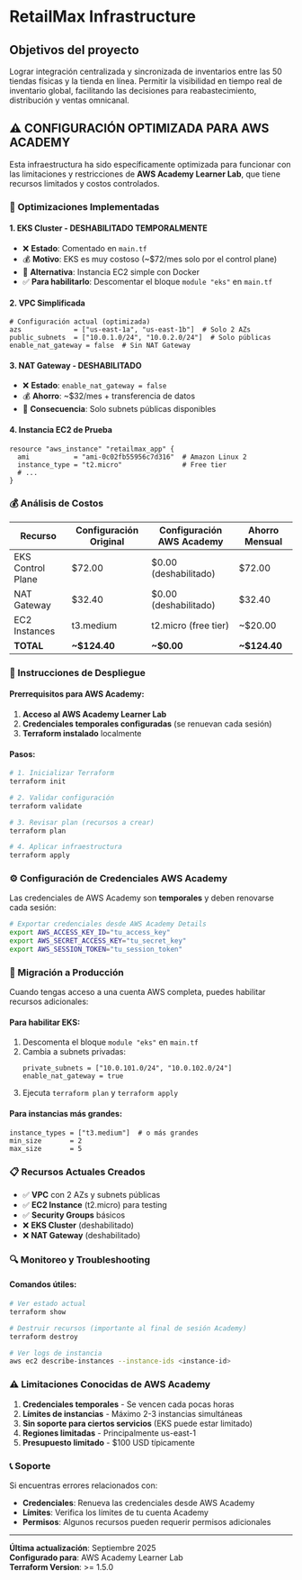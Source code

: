 # RetailMax Infrastructure

## Objetivos del proyecto
Lograr integración centralizada y sincronizada de inventarios entre las 50 tiendas físicas y la tienda en línea.
Permitir la visibilidad en tiempo real de inventario global, facilitando las decisiones para reabastecimiento, distribución y ventas omnicanal.

## ⚠️ CONFIGURACIÓN OPTIMIZADA PARA AWS ACADEMY

Esta infraestructura ha sido específicamente optimizada para funcionar con las limitaciones y restricciones de **AWS Academy Learner Lab**, que tiene recursos limitados y costos controlados.

### 🔧 Optimizaciones Implementadas

#### 1. **EKS Cluster - DESHABILITADO TEMPORALMENTE**
- ❌ **Estado**: Comentado en `main.tf`
- 💰 **Motivo**: EKS es muy costoso (~$72/mes solo por el control plane)
- 🔄 **Alternativa**: Instancia EC2 simple con Docker
- ✅ **Para habilitarlo**: Descomentar el bloque `module "eks"` en `main.tf`

#### 2. **VPC Simplificada**
```hcl
# Configuración actual (optimizada)
azs             = ["us-east-1a", "us-east-1b"]  # Solo 2 AZs
public_subnets  = ["10.0.1.0/24", "10.0.2.0/24"]  # Solo públicas
enable_nat_gateway = false  # Sin NAT Gateway
```

#### 3. **NAT Gateway - DESHABILITADO**
- ❌ **Estado**: `enable_nat_gateway = false`
- 💰 **Ahorro**: ~$32/mes + transferencia de datos
- 🔄 **Consecuencia**: Solo subnets públicas disponibles

#### 4. **Instancia EC2 de Prueba**
```hcl
resource "aws_instance" "retailmax_app" {
  ami           = "ami-0c02fb55956c7d316"  # Amazon Linux 2
  instance_type = "t2.micro"               # Free tier
  # ...
}
```

### 💰 Análisis de Costos

| Recurso | Configuración Original | Configuración AWS Academy | Ahorro Mensual |
|---------|----------------------|---------------------------|----------------|
| EKS Control Plane | $72.00 | $0.00 (deshabilitado) | $72.00 |
| NAT Gateway | $32.40 | $0.00 (deshabilitado) | $32.40 |
| EC2 Instances | t3.medium | t2.micro (free tier) | ~$20.00 |
| **TOTAL** | **~$124.40** | **~$0.00** | **~$124.40** |

### 🚀 Instrucciones de Despliegue

#### Prerrequisitos para AWS Academy:
1. **Acceso al AWS Academy Learner Lab**
2. **Credenciales temporales configuradas** (se renuevan cada sesión)
3. **Terraform instalado** localmente

#### Pasos:
```bash
# 1. Inicializar Terraform
terraform init

# 2. Validar configuración
terraform validate

# 3. Revisar plan (recursos a crear)
terraform plan

# 4. Aplicar infraestructura
terraform apply
```

### ⚙️ Configuración de Credenciales AWS Academy

Las credenciales de AWS Academy son **temporales** y deben renovarse cada sesión:

```bash
# Exportar credenciales desde AWS Academy Details
export AWS_ACCESS_KEY_ID="tu_access_key"
export AWS_SECRET_ACCESS_KEY="tu_secret_key" 
export AWS_SESSION_TOKEN="tu_session_token"
```

### 🔄 Migración a Producción

Cuando tengas acceso a una cuenta AWS completa, puedes habilitar recursos adicionales:

#### Para habilitar EKS:
1. Descomenta el bloque `module "eks"` en `main.tf`
2. Cambia a subnets privadas:
   ```hcl
   private_subnets = ["10.0.101.0/24", "10.0.102.0/24"]
   enable_nat_gateway = true
   ```
3. Ejecuta `terraform plan` y `terraform apply`

#### Para instancias más grandes:
```hcl
instance_types = ["t3.medium"]  # o más grandes
min_size       = 2
max_size       = 5
```

### 📋 Recursos Actuales Creados

- ✅ **VPC** con 2 AZs y subnets públicas
- ✅ **EC2 Instance** (t2.micro) para testing
- ✅ **Security Groups** básicos
- ❌ **EKS Cluster** (deshabilitado)
- ❌ **NAT Gateway** (deshabilitado)

### 🔍 Monitoreo y Troubleshooting

#### Comandos útiles:
```bash
# Ver estado actual
terraform show

# Destruir recursos (importante al final de sesión Academy)
terraform destroy

# Ver logs de instancia
aws ec2 describe-instances --instance-ids <instance-id>
```

### ⚠️ Limitaciones Conocidas de AWS Academy

1. **Credenciales temporales** - Se vencen cada pocas horas
2. **Límites de instancias** - Máximo 2-3 instancias simultáneas
3. **Sin soporte para ciertos servicios** (EKS puede estar limitado)
4. **Regiones limitadas** - Principalmente us-east-1
5. **Presupuesto limitado** - $100 USD típicamente

### 📞 Soporte

Si encuentras errores relacionados con:
- **Credenciales**: Renueva las credenciales desde AWS Academy
- **Límites**: Verifica los límites de tu cuenta Academy
- **Permisos**: Algunos recursos pueden requerir permisos adicionales

---

**Última actualización**: Septiembre 2025  
**Configurado para**: AWS Academy Learner Lab  
**Terraform Version**: >= 1.5.0
